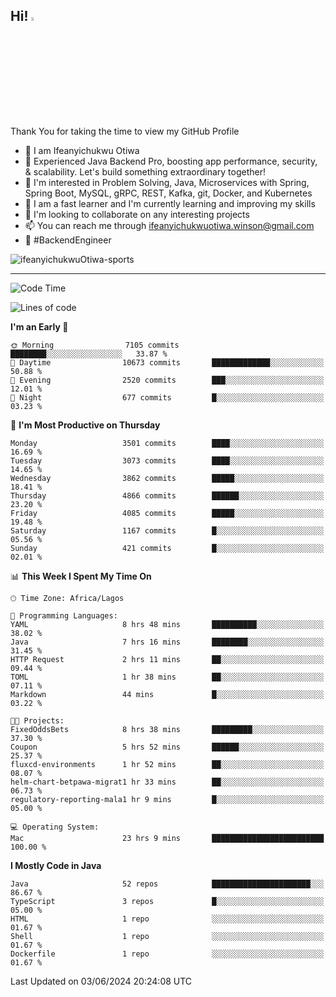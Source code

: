 <!-- BLOG-POST-LIST:START --><!-- BLOG-POST-LIST:END -->

## Hi! <img src="https://media.giphy.com/media/hvRJCLFzcasrR4ia7z/giphy.gif" width="4%"> 

Thank You for taking the time to view my GitHub Profile

- 👋 I am Ifeanyichukwu Otiwa
- 🚀 Experienced Java Backend Pro, boosting app performance, security, & scalability. Let's build something extraordinary together!
- 👀 I'm interested in Problem Solving, Java, Microservices with Spring, Spring Boot, MySQL, gRPC, REST, Kafka, git, Docker, and Kubernetes
- 🌱 I am a fast learner and I'm currently learning and improving my skills
- 💞️ I'm looking to collaborate on any interesting projects
- 📫 You can reach me through ifeanyichukwuotiwa.winson@gmail.com
- 🚀 #BackendEngineer

<p align="left" marginTop="10px"> <img src="https://komarev.com/ghpvc/?username=ifeanyichukwuOtiwa-sports&label=Profile%20views&color=0e75b6&style=for-the-badge" alt="ifeanyichukwuOtiwa-sports" /> </p>

***

<!--START_SECTION:waka-->
![Code Time](http://img.shields.io/badge/Code%20Time-2%2C589%20hrs%2041%20mins-blue)

![Lines of code](https://img.shields.io/badge/From%20Hello%20World%20I%27ve%20Written-5.5%20million%20lines%20of%20code-blue)

**I'm an Early 🐤** 

```text
🌞 Morning                7105 commits        ████████░░░░░░░░░░░░░░░░░   33.87 % 
🌆 Daytime                10673 commits       █████████████░░░░░░░░░░░░   50.88 % 
🌃 Evening                2520 commits        ███░░░░░░░░░░░░░░░░░░░░░░   12.01 % 
🌙 Night                  677 commits         █░░░░░░░░░░░░░░░░░░░░░░░░   03.23 % 
```
📅 **I'm Most Productive on Thursday** 

```text
Monday                   3501 commits        ████░░░░░░░░░░░░░░░░░░░░░   16.69 % 
Tuesday                  3073 commits        ████░░░░░░░░░░░░░░░░░░░░░   14.65 % 
Wednesday                3862 commits        █████░░░░░░░░░░░░░░░░░░░░   18.41 % 
Thursday                 4866 commits        ██████░░░░░░░░░░░░░░░░░░░   23.20 % 
Friday                   4085 commits        █████░░░░░░░░░░░░░░░░░░░░   19.48 % 
Saturday                 1167 commits        █░░░░░░░░░░░░░░░░░░░░░░░░   05.56 % 
Sunday                   421 commits         █░░░░░░░░░░░░░░░░░░░░░░░░   02.01 % 
```


📊 **This Week I Spent My Time On** 

```text
🕑︎ Time Zone: Africa/Lagos

💬 Programming Languages: 
YAML                     8 hrs 48 mins       ██████████░░░░░░░░░░░░░░░   38.02 % 
Java                     7 hrs 16 mins       ████████░░░░░░░░░░░░░░░░░   31.45 % 
HTTP Request             2 hrs 11 mins       ██░░░░░░░░░░░░░░░░░░░░░░░   09.44 % 
TOML                     1 hr 38 mins        ██░░░░░░░░░░░░░░░░░░░░░░░   07.11 % 
Markdown                 44 mins             █░░░░░░░░░░░░░░░░░░░░░░░░   03.22 % 

🐱‍💻 Projects: 
FixedOddsBets            8 hrs 38 mins       █████████░░░░░░░░░░░░░░░░   37.30 % 
Coupon                   5 hrs 52 mins       ██████░░░░░░░░░░░░░░░░░░░   25.37 % 
fluxcd-environments      1 hr 52 mins        ██░░░░░░░░░░░░░░░░░░░░░░░   08.07 % 
helm-chart-betpawa-migrat1 hr 33 mins        ██░░░░░░░░░░░░░░░░░░░░░░░   06.73 % 
regulatory-reporting-mala1 hr 9 mins         █░░░░░░░░░░░░░░░░░░░░░░░░   05.00 % 

💻 Operating System: 
Mac                      23 hrs 9 mins       █████████████████████████   100.00 % 
```

**I Mostly Code in Java** 

```text
Java                     52 repos            ██████████████████████░░░   86.67 % 
TypeScript               3 repos             █░░░░░░░░░░░░░░░░░░░░░░░░   05.00 % 
HTML                     1 repo              ░░░░░░░░░░░░░░░░░░░░░░░░░   01.67 % 
Shell                    1 repo              ░░░░░░░░░░░░░░░░░░░░░░░░░   01.67 % 
Dockerfile               1 repo              ░░░░░░░░░░░░░░░░░░░░░░░░░   01.67 % 
```




 Last Updated on 03/06/2024 20:24:08 UTC
<!--END_SECTION:waka-->

<!--
<p align="center">
![trophy](https://github-profile-trophy.vercel.app/?username=ifeanyichukwuOtiwa-sports&theme=onedark) (https://github.com/ryo-ma/github-profile-trophy)
</p>
-->

<!---
ifeanyi-otiwa/ifeanyi-otiwa is a ✨ special ✨ repository because its `README.md` (this file) appears on your GitHub profile.
You can click the Preview link to take a look at your changes.
--->
